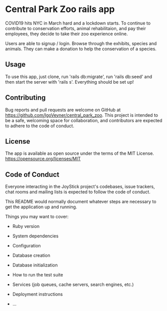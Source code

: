 # Central Park Zoo rails app

COVID19 hits NYC in March hard and a lockdown starts. To continue to contribute to conservation efforts, animal rehabilitaion, and pay their employees, they decide to take their zoo experience online.

Users are able to signup / login. Browse through the exhibits, species and animals. They can make a donation to help the conservation of a species.

## Usage
To use this app, just clone, run 'rails db:migrate', run 'rails db:seed' and then start the server with 'rails s'. Everything should be set up!

## Contributing
Bug reports and pull requests are welcome on GitHub at https://github.com/IgoVeyner/central_park_zoo. This project is intended to be a safe, welcoming space for collaboration, and contributors are expected to adhere to the code of conduct.

## License
The app is available as open source under the terms of the MIT License. https://opensource.org/licenses/MIT

## Code of Conduct
Everyone interacting in the JoyStick project's codebases, issue trackers, chat rooms and mailing lists is expected to follow the code of conduct.

This README would normally document whatever steps are necessary to get the
application up and running.

Things you may want to cover:

* Ruby version

* System dependencies

* Configuration

* Database creation

* Database initialization

* How to run the test suite

* Services (job queues, cache servers, search engines, etc.)

* Deployment instructions

* ...
